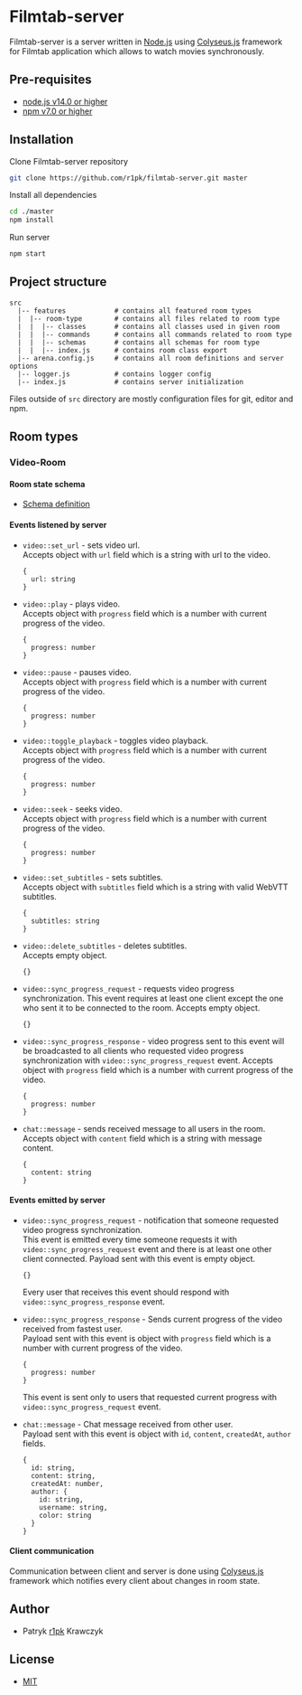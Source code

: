 # Filmtab-server

Filmtab-server is a server written in [Node.js](https://nodejs.org/en/) using [Colyseus.js](https://www.colyseus.io/) framework for Filmtab application which allows to watch movies synchronously.

## Pre-requisites

- [node.js v14.0 or higher](https://nodejs.org/en/)
- [npm v7.0 or higher](https://nodejs.org/en/download/)

## Installation

Clone Filmtab-server repository

```bash
git clone https://github.com/r1pk/filmtab-server.git master
```

Install all dependencies

```bash
cd ./master
npm install
```

Run server

```bash
npm start
```

## Project structure

```
src
  |-- features            # contains all featured room types
  |  |-- room-type        # contains all files related to room type
  |  |  |-- classes       # contains all classes used in given room
  |  |  |-- commands      # contains all commands related to room type
  |  |  |-- schemas       # contains all schemas for room type
  |  |  |-- index.js      # contains room class export
  |-- arena.config.js     # contains all room definitions and server options
  |-- logger.js           # contains logger config
  |-- index.js            # contains server initialization

```

Files outside of `src` directory are mostly configuration files for git, editor and npm.

## Room types

### Video-Room

#### Room state schema

- [Schema definition](./src/features/video-room/schemas/RoomState.js)

#### Events listened by server

- `video::set_url` - sets video url.  
  Accepts object with `url` field which is a string with url to the video.

  ```
  {
    url: string
  }
  ```

- `video::play` - plays video.  
  Accepts object with `progress` field which is a number with current progress of the video.

  ```
  {
    progress: number
  }
  ```

- `video::pause` - pauses video.  
  Accepts object with `progress` field which is a number with current progress of the video.

  ```
  {
    progress: number
  }
  ```

- `video::toggle_playback` - toggles video playback.  
  Accepts object with `progress` field which is a number with current progress of the video.

  ```
  {
    progress: number
  }
  ```

- `video::seek` - seeks video.  
  Accepts object with `progress` field which is a number with current progress of the video.

  ```
  {
    progress: number
  }
  ```

- `video::set_subtitles` - sets subtitles.  
  Accepts object with `subtitles` field which is a string with valid WebVTT subtitles.

  ```
  {
    subtitles: string
  }
  ```

- `video::delete_subtitles` - deletes subtitles.  
  Accepts empty object.

  ```
  {}
  ```

- `video::sync_progress_request` - requests video progress synchronization. This event requires at least one client except the one who sent it to be connected to the room.
  Accepts empty object.

  ```
  {}
  ```

- `video::sync_progress_response` - video progress sent to this event will be broadcasted to all clients who requested video progress synchronization with `video::sync_progress_request` event.
  Accepts object with `progress` field which is a number with current progress of the video.

  ```
  {
    progress: number
  }
  ```

- `chat::message` - sends received message to all users in the room.  
  Accepts object with `content` field which is a string with message content.

  ```
  {
    content: string
  }
  ```

#### Events emitted by server

- `video::sync_progress_request` - notification that someone requested video progress synchronization.  
  This event is emitted every time someone requests it with `video::sync_progress_request` event and there is at least one other client connected.
  Payload sent with this event is empty object.

  ```
  {}
  ```

  Every user that receives this event should respond with `video::sync_progress_response` event.

- `video::sync_progress_response` - Sends current progress of the video received from fastest user.  
  Payload sent with this event is object with `progress` field which is a number with current progress of the video.

  ```
  {
    progress: number
  }
  ```

  This event is sent only to users that requested current progress with `video::sync_progress_request` event.

- `chat::message` - Chat message received from other user.  
  Payload sent with this event is object with `id`, `content`, `createdAt`, `author` fields.

  ```
  {
    id: string,
    content: string,
    createdAt: number,
    author: {
      id: string,
      username: string,
      color: string
    }
  }
  ```

#### Client communication

Communication between client and server is done using [Colyseus.js](https://www.colyseus.io/) framework which notifies every client about changes in room state.

## Author

- Patryk [r1pk](https://github.com/r1pk) Krawczyk

## License

- [MIT](https://choosealicense.com/licenses/mit/)
